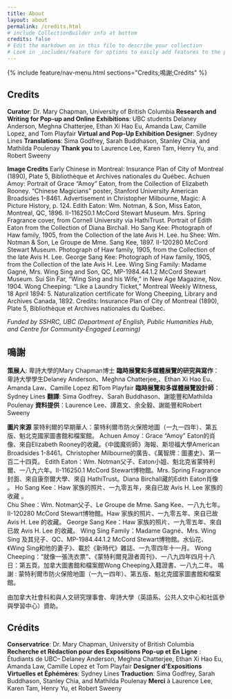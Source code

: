 ```yaml
---
title: About
layout: about
permalink: /credits.html
# include CollectionBuilder info at bottom
credits: false
# Edit the markdown on in this file to describe your collection
# Look in _includes/feature for options to easily add features to the page
---
```


{% include feature/nav-menu.html sections="Credits;鳴謝;Crédits" %}

## Credits

**Curator**: Dr. Mary Chapman, University of British Columbia
**Research and Writing for Pop-up and Online Exhibitions**: UBC students Delaney Anderson, Meghna Chatterjee, Ethan Xi Hao Eu, Amanda Law, Camille Lopez, and Tom Playfair
**Virtual and Pop-Up Exhibition Designer**: Sydney Lines
**Translations**: Sima Godfrey, Sarah Buddhason, Stanley Chia, and Mathilda Poulenay
**Thank you** to Laurence Lee, Karen Tam, Henry Yu, and Robert Sweeny

**Image Credits**
Early Chinese in Montreal: Insurance Plan of City of Montreal (1890), Plate 5, Bibliothèque et Archives nationales du Québec.
Achuen Amoy: Portrait of Grace “Amoy” Eaton, from the Collection of Elizabeth Rooney. “Chinese Magicians” poster, Stanford University American Broadsides 1-8461. Advertisement in Christopher Milbourne, Magic: A Picture History, p. 124.
Edith Eaton: Wm. Notman, & Son, Miss Eaton, Montreal, QC, 1896. II-116250.1 McCord Stewart Museum. Mrs. Spring Fragrance cover, from Cornell University via HathiTrust. Portrait of Edith Eaton from the Collection of Diana Birchall.
Ho Sang Kee: Photograph of Haw family, 1905, from the Collection of the late Avis H. Lee.
hu Shee: Wm. Notman & Son,  Le Groupe de Mme. Sang Kee, 1897. II-120280 McCord Stewart Museum. Photograph of Haw family, 1905, from the Collection of the late Avis H. Lee.
George Sang Kee: Photograph of Haw family, 1905, from the Collection of the late Avis H. Lee.
Wing Sing Family: Madame Gagné, Mrs. Wing Sing and Son, QC, MP-1984.44.1.2 McCord Stewart Museum. Sui Sin Far, “Wing Sing and his Wife,” in New Age Magazine, Nov. 1904.
Wong Cheeping: “Like a Laundry Ticket,” Montreal Weekly Witness, 18 April 1894: 5. Naturalization certificate for Wong Cheeping, Library and Archives Canada, 1892.
Credits: Insurance Plan of City of Montreal (1890), Plate 5, Bibliothèque et Archives nationales du Québec.

*Funded by SSHRC, UBC (Department of English, Public Humanities Hub, and Centre for Community-Engaged Learning)*

## 鳴謝

**策展人**: 卑詩大學的Mary Chapman博士 
**臨時展覽和多媒體展覽的研究與寫作**：卑詩大學學生Delaney Anderson、Meghna Chatterjee,、Ethan Xi Hao Eu、Amanda Law、Camille Lopez 和Tom Playfair
**臨時展覽和多媒體展覽設計師**：Sydney Lines
**翻譯**: Sima Godfrey、Sarah Buddhason、謝能豐和Mathilda Poulenay
**資料提供**：Laurence Lee、譚嘉文、余全毅、謝能豐和Robert Sweeny

**圖片來源**
蒙特利爾的早期華人：蒙特利爾市防火保險地圖（一九一四年）、第五版、魁北克國家圖書館和檔案館。
Achuen Amoy：Grace “Amoy” Eaton的肖像、來自Elizabeth Rooney的收藏。《中國魔術師》海報、斯坦福大學American Broadsides 1-8461。Christopher Milbourne的廣告、《萬智牌：圖畫史》、第一百二十四頁。
Edith Eaton：Wm. Notman父子、Eaton小姐、魁北克省蒙特利爾、一八九六年。II-116250.1 McCord Stewart博物館。Mrs. Spring Fragrance封面、來自康奈爾大學、來自 HathiTrust。Diana Birchall藏的Edith Eaton肖像 。
Ho Sang Kee：Haw 家族的照片、一九零五年，來自已故 Avis H. Lee 家族的收藏 。  
Chu Shee：Wm. Notman父子、Le Groupe de Mme. Sang Kee、一八九七年。II-120280 McCord Stewart博物館。Haw 家族的照片、一九零五年、來自已故 Avis H. Lee 的收藏。
George Sang Kee：Haw 家族的照片、一九零五年、來自已故 Avis H. Lee 的收藏。
Wing Sing Family：Madame Gagné、Mrs. Wing Sing 及其兒子、QC、MP-1984.44.1.2 McCord Stewart博物館。水仙花、《Wing Sing和他的妻子》、載於《新時代》雜誌、一九零四年十一月。
Wong Cheeping：“就像一張洗衣票”、《蒙特利爾見證者周刊》、一八九四年四月十八日：第五頁。加拿大圖書館和檔案館Wong Cheeping入籍證書、一八九二年。
鳴謝 : 蒙特利爾市防火保險地圖（一九一四年）、第五版、魁北克國家圖書館和檔案館。

由加拿大社會科和與人文研究理事會、卑詩大學（英語系、公共人文中心和社區參與學習中心）資助。


## Crédits

**Conservatrice**: Dr. Mary Chapman, University of British Columbia
**Recherche et Rédaction pour des Expositions Pop-up et En Ligne** : Étudiants de UBC– Delaney Anderson, Meghna Chatterjee, Ethan Xi Hao Eu, Amanda Law, Camille Lopez et Tom Playfair
**Designer d'Expositions Virtuelles et Éphémères**: Sydney Lines
**Traduction**: Sima Godfrey, Sarah Buddhason, Stanley Chia, and Mathilda Poulenay
**Merci** à Laurence Lee, Karen Tam, Henry Yu, et Robert Sweeny